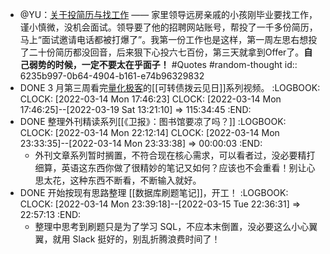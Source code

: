 - @YU：[关于投简历与找工作](https://twitter.com/FreiheitYu/status/1502558369038675969?s=20&t=BbvA6ppJk74fMOD-LqrAOg) —— 家里领导远房亲戚的小孩刚毕业要找工作，谨小慎微，没机会面试。领导要了他的招聘网站账号，帮投了一千多份简历，马上“面试邀请电话都被打爆了”。我第一份工作也是这样，第一周左思右想投了二十份简历都没回音，后来狠下心投六七百份，第三天就拿到Offer了。**自己弱势的时候，一定不要太在乎面子！** #Quotes #random-thought
  id:: 6235b997-0b64-4904-b161-e74b96329832
- DONE 3 月第三周看完[量化极客](https://www.youtube.com/channel/UC3hdEgvQnUMQdZ7xgUY1v5Q)的[[可转债拨云见日]]系列视频。
  :LOGBOOK:
  CLOCK: [2022-03-14 Mon 17:46:23]
  CLOCK: [2022-03-14 Mon 17:46:25]--[2022-03-19 Sat 13:21:10] =>  115:34:45
  :END:
- DONE 整理外刊精读系列[[《卫报》：图书馆要凉了吗？]]
  :LOGBOOK:
  CLOCK: [2022-03-14 Mon 22:12:14]
  CLOCK: [2022-03-14 Mon 23:33:35]--[2022-03-14 Mon 23:33:38] =>  00:00:03
  :END:
	- 外刊文章系列暂时搁置，不符合现在核心需求，可以看者过，没必要精打细算，英语这东西你做了很精妙的笔记又如何？应该也不会重看！别让心思太花，这种东西不断看，不断输入就好。
- DONE 开始按现有思路整理 [[数据库刷题笔记]]，开工！
  :LOGBOOK:
  CLOCK: [2022-03-14 Mon 23:39:18]--[2022-03-15 Tue 22:36:31] =>  22:57:13
  :END:
	- 整理中思考到刷题只是为了学习 SQL，不应本末倒置，没必要这么小心翼翼，就用 Slack 挺好的，别乱折腾浪费时间了！